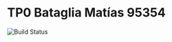 # TP0 Bataglia Matías 95354
![Build Status](https://travis-ci.org/7510-tecnicas-de-disenio/template-tp0.svg?branch=master) 
